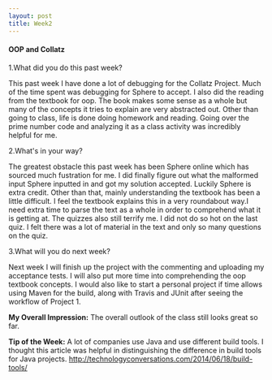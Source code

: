 ```yaml
---
layout: post
title: Week2
---
```


#### OOP and Collatz
1.What did you do this past week?

This past week I have done a lot of debugging for the Collatz Project. Much of the time spent was debugging for Sphere to accept. I also did the reading from the textbook for oop. The book makes some sense as a whole but many of the concepts it tries to explain are very abstracted out. Other than going to class, life is done doing homework and reading. Going over the prime number code and analyzing it as a class activity was incredibly helpful for me.

2.What's in your way?

The greatest obstacle this past week has been Sphere online which has sourced much fustration for me. I did finally figure out what the malformed input Sphere inputted in and got my solution accepted. Luckily Sphere is extra credit. Other than that, mainly understanding the textbook has been a little difficult. I feel the textbook explains this in a very roundabout way.I need extra time to parse the text as a whole in order to comprehend what it is getting at. The quizzes also still terrify me. I did not do so hot on the last quiz. I felt there was a lot of material in the text and only so many questions on the quiz.

3.What will you do next week?

Next week I will finish up the project with the commenting and uploading my acceptance tests. I will also put more time into comprehending the oop textbook concepts. I would also like to start a personal project if time allows using Maven for the build, along with Travis and JUnit after seeing the workflow of Project 1. 

**My Overall Impression:** The overall outlook of the class still looks great so far.

**Tip of the Week:** A lot of companies use Java and use different build tools. I thought this article was helpful in distinguishing the difference in build tools for Java projects.
<http://technologyconversations.com/2014/06/18/build-tools/>
